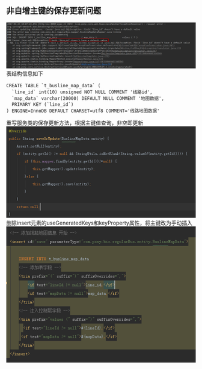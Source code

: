 ## 非自增主键的保存更新问题
![](/images/work/question1.png)  
表结构信息如下
```
CREATE TABLE `t_busline_map_data` (
  `line_id` int(10) unsigned NOT NULL COMMENT '线路id',
  `map_data` varchar(20000) DEFAULT NULL COMMENT '地图数据',
  PRIMARY KEY (`line_id`)
) ENGINE=InnoDB DEFAULT CHARSET=utf8 COMMENT='线路地图数据'
```
重写服务类的保存更新方法，根据主键值查询，非空即更新
![](/images/work/solution11.png)  
删除insert元素的useGeneratedKeys和keyProperty属性，将主键改为手动插入
![](/images/work/solution12.png)  